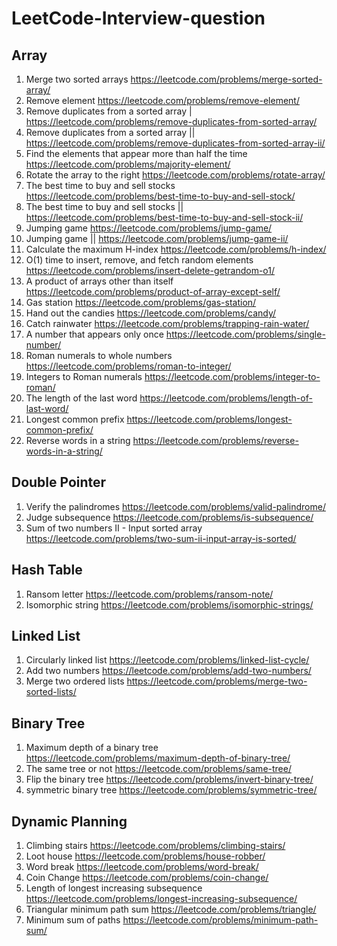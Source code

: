 # LeetCode-Interview-question

## Array

1. Merge two sorted arrays  https://leetcode.com/problems/merge-sorted-array/
2. Remove element https://leetcode.com/problems/remove-element/
3. Remove duplicates from a sorted array | https://leetcode.com/problems/remove-duplicates-from-sorted-array/
4. Remove duplicates from a sorted array || https://leetcode.com/problems/remove-duplicates-from-sorted-array-ii/
5. Find the elements that appear more than half the time https://leetcode.com/problems/majority-element/
6. Rotate the array to the right https://leetcode.com/problems/rotate-array/
7. The best time to buy and sell stocks https://leetcode.com/problems/best-time-to-buy-and-sell-stock/
8. The best time to buy and sell stocks || https://leetcode.com/problems/best-time-to-buy-and-sell-stock-ii/
9. Jumping game https://leetcode.com/problems/jump-game/
10. Jumping game || https://leetcode.com/problems/jump-game-ii/
11. Calculate the maximum H-index https://leetcode.com/problems/h-index/
12. O(1) time to insert, remove, and fetch random elements https://leetcode.com/problems/insert-delete-getrandom-o1/
13. A product of arrays other than itself https://leetcode.com/problems/product-of-array-except-self/
14. Gas station https://leetcode.com/problems/gas-station/
15. Hand out the candies https://leetcode.com/problems/candy/
16. Catch rainwater https://leetcode.com/problems/trapping-rain-water/
17. A number that appears only once https://leetcode.com/problems/single-number/
18. Roman numerals to whole numbers https://leetcode.com/problems/roman-to-integer/
19. Integers to Roman numerals https://leetcode.com/problems/integer-to-roman/
20. The length of the last word https://leetcode.com/problems/length-of-last-word/
21. Longest common prefix https://leetcode.com/problems/longest-common-prefix/
22. Reverse words in a string https://leetcode.com/problems/reverse-words-in-a-string/

## Double Pointer

1. Verify the palindromes https://leetcode.com/problems/valid-palindrome/
2. Judge subsequence https://leetcode.com/problems/is-subsequence/
3. Sum of two numbers II - Input sorted array https://leetcode.com/problems/two-sum-ii-input-array-is-sorted/

## Hash Table

1. Ransom letter https://leetcode.com/problems/ransom-note/
2. Isomorphic string https://leetcode.com/problems/isomorphic-strings/

## Linked List

1. Circularly linked list https://leetcode.com/problems/linked-list-cycle/
2. Add two numbers https://leetcode.com/problems/add-two-numbers/
3. Merge two ordered lists https://leetcode.com/problems/merge-two-sorted-lists/

## Binary Tree

1. Maximum depth of a binary tree https://leetcode.com/problems/maximum-depth-of-binary-tree/
2. The same tree or not https://leetcode.com/problems/same-tree/
3. Flip the binary tree https://leetcode.com/problems/invert-binary-tree/
4. symmetric binary tree https://leetcode.com/problems/symmetric-tree/

## Dynamic Planning

1. Climbing stairs https://leetcode.com/problems/climbing-stairs/
2. Loot house https://leetcode.com/problems/house-robber/
3. Word break https://leetcode.com/problems/word-break/
4. Coin Change https://leetcode.com/problems/coin-change/
5. Length of longest increasing subsequence https://leetcode.com/problems/longest-increasing-subsequence/
6. Triangular minimum path sum https://leetcode.com/problems/triangle/
7. Minimum sum of paths https://leetcode.com/problems/minimum-path-sum/